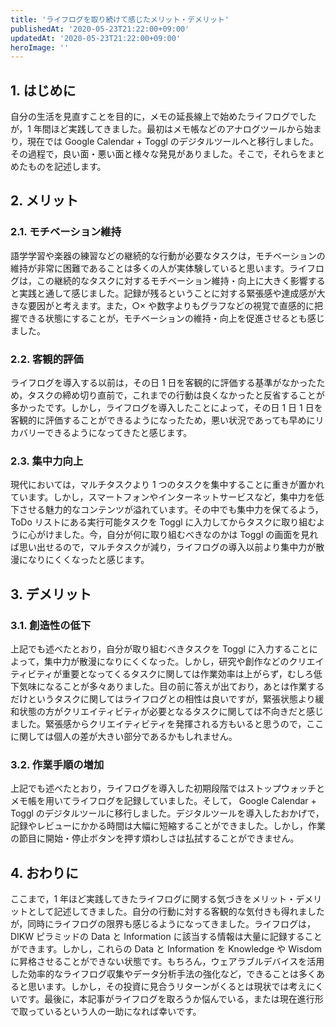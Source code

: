 ```yaml
---
title: 'ライフログを取り続けて感じたメリット・デメリット'
publishedAt: '2020-05-23T21:22:00+09:00'
updatedAt: '2020-05-23T21:22:00+09:00'
heroImage: ''
---
```


## 1. はじめに

自分の生活を見直すことを目的に，メモの延長線上で始めたライフログでしたが，1 年間ほど実践してきました。最初はメモ帳などのアナログツールから始まり，現在では Google Calendar + Toggl のデジタルツールへと移行しました。その過程で，良い面・悪い面と様々な発見がありました。そこで，それらをまとめたものを記述します。

## 2. メリット

### 2.1. モチベーション維持

語学学習や楽器の練習などの継続的な行動が必要なタスクは，モチベーションの維持が非常に困難であることは多くの人が実体験していると思います。ライフログは，この継続的なタスクに対するモチベーション維持・向上に大きく影響すると実践と通して感じました。記録が残るということに対する緊張感や達成感が大きな要因がと考えます。また，○× や数字よりもグラフなどの視覚で直感的に把握できる状態にすることが，モチベーションの維持・向上を促進させるとも感じました。

### 2.2. 客観的評価

ライフログを導入する以前は，その日 1 日を客観的に評価する基準がなかったため，タスクの締め切り直前で，これまでの行動は良くなかったと反省することが多かったです。しかし，ライフログを導入したことによって，その日 1 日 1 日を客観的に評価することができるようになったため，悪い状況であっても早めにリカバリーできるようになってきたと感じます。

### 2.3. 集中力向上

現代においては，マルチタスクより 1 つのタスクを集中することに重きが置かれています。しかし，スマートフォンやインターネットサービスなど，集中力を低下させる魅力的なコンテンツが溢れています。その中でも集中力を保てるよう，ToDo リストにある実行可能タスクを Toggl に入力してからタスクに取り組むように心がけました。今，自分が何に取り組むべきなのかは Toggl の画面を見れば思い出せるので，マルチタスクが減り，ライフログの導入以前より集中力が散漫になりにくくなったと感じます。

## 3. デメリット

### 3.1. 創造性の低下

上記でも述べたとおり，自分が取り組むべきタスクを Toggl に入力することによって，集中力が散漫になりにくくなった。しかし，研究や創作などのクリエイティビティが重要となってくるタスクに関しては作業効率は上がらず，むしろ低下気味になることが多々ありました。目の前に答えが出ており，あとは作業するだけというタスクに関してはライフログとの相性は良いですが，緊張状態より緩和状態の方がクリエイティビティが必要となるタスクに関しては不向きだと感じました。緊張感からクリエイティビティを発揮される方もいると思うので，ここに関しては個人の差が大きい部分であるかもしれません。

### 3.2. 作業手順の増加

上記でも述べたとおり，ライフログを導入した初期段階ではストップウォッチとメモ帳を用いてライフログを記録していました。そして， Google Calendar + Toggl のデジタルツールに移行しました。デジタルツールを導入したおかげで，記録やレビューにかかる時間は大幅に短縮することができました。しかし，作業の節目に開始・停止ボタンを押す煩わしさは払拭することができません。

## 4. おわりに

ここまで，1 年ほど実践してきたライフログに関する気づきをメリット・デメリットとして記述してきました。自分の行動に対する客観的な気付きも得れましたが，同時にライフログの限界も感じるようになってきました。ライフログは，DIKW ピラミッドの Data と Information に該当する情報は大量に記録することができます。しかし，これらの Data と Information を Knowledge や Wisdom に昇格させることができない状態です。もちろん，ウェアラブルデバイスを活用した効率的なライフログ収集やデータ分析手法の強化など，できることは多くあると思います。しかし，その投資に見合うリターンがくるとは現状では考えにくいです。最後に，本記事がライフログを取ろうか悩んでいる，または現在進行形で取っているという人の一助になれば幸いです。
